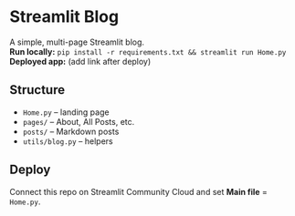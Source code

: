 # Streamlit Blog
A simple, multi-page Streamlit blog.  
**Run locally:** `pip install -r requirements.txt && streamlit run Home.py`  
**Deployed app:** (add link after deploy)

## Structure
- `Home.py` – landing page
- `pages/` – About, All Posts, etc.
- `posts/` – Markdown posts
- `utils/blog.py` – helpers

## Deploy
Connect this repo on Streamlit Community Cloud and set **Main file** = `Home.py`.
